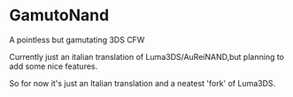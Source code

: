 # GamutoNand
A pointless but gamutating 3DS CFW

Currently just an italian translation of Luma3DS/AuReiNAND,but planning to add some nice features.

So for now it's just an Italian translation and a neatest 'fork' of Luma3DS.
